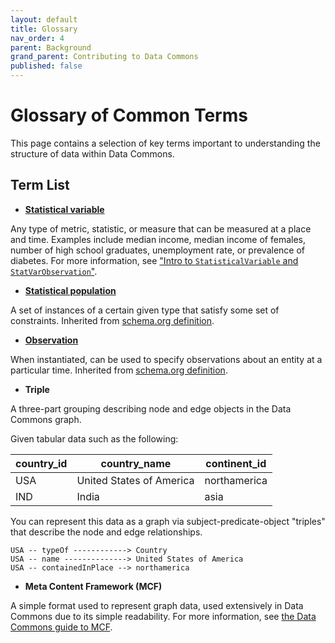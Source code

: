 ```yaml
---
layout: default
title: Glossary
nav_order: 4
parent: Background
grand_parent: Contributing to Data Commons
published: false
---
```

# Glossary of Common Terms

This page contains a selection of key terms important to understanding the structure of data within Data Commons.

## Term List

- **[Statistical variable](https://datacommons.org/browser/StatisticalVariable)**

Any type of metric, statistic, or measure that can be measured at a place and time. Examples include median income, median income of females, number of high school graduates, unemployment rate, or prevalence of diabetes. For more information, see ["Intro to `StatisticalVariable` and `StatVarObservation`"](/contributing/background/representing_statistics.html).

- **[Statistical population](https://datacommons.org/browser/StatisticalPopulation)**

A set of instances of a certain given type that satisfy some set of constraints. Inherited from [schema.org definition](https://schema.org/StatisticalPopulation).

- **[Observation](https://datacommons.org/browser/Observation)**

When instantiated, can be used to specify observations about an entity at a particular time. Inherited from [schema.org definition](https://schema.org/Observation).

- **Triple**

A three-part grouping describing node and edge objects in the Data Commons graph.

Given tabular data such as the following:

|country_id  |  country_name	         |  continent_id|
|-------|--------|---------|
|USA	     |  United States of America |  northamerica|
|IND	     |  India                    |	        asia|

You can represent this data as a graph via subject-predicate-object "triples" that describe the node and edge relationships.
```
USA -- typeOf ------------> Country
USA -- name --------------> United States of America
USA -- containedInPlace --> northamerica
```

- **Meta Content Framework (MCF)**

A simple format used to represent graph data, used extensively in Data Commons due to its simple readability. For more information, see [the Data Commons guide to MCF](/contributing/background/mcf_format.html).
